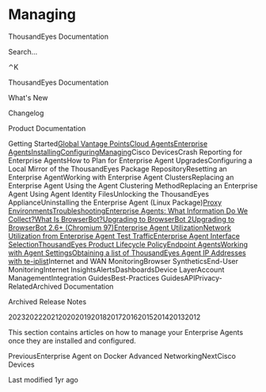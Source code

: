 # Managing

ThousandEyes Documentation

Search…

⌃K

ThousandEyes Documentation

What's New

Changelog

Product Documentation

Getting Started[Global Vantage Points](broken-reference)[Cloud Agents](broken-reference)[Enterprise Agents](broken-reference)[Installing](broken-reference)[Configuring](broken-reference)[Managing](broken-reference)Cisco DevicesCrash Reporting for Enterprise AgentsHow to Plan for Enterprise Agent UpgradesConfiguring a Local Mirror of the ThousandEyes Package RepositoryResetting an Enterprise AgentWorking with Enterprise Agent ClustersReplacing an Enterprise Agent Using the Agent Clustering MethodReplacing an Enterprise Agent Using Agent Identity FilesUnlocking the ThousandEyes ApplianceUninstalling the Enterprise Agent (Linux Package)[Proxy Environments](broken-reference)[Troubleshooting](broken-reference)[Enterprise Agents: What Information Do We Collect?](broken-reference)[What Is BrowserBot?](broken-reference)[Upgrading to BrowserBot 2](broken-reference)[Upgrading to BrowserBot 2.6+ (Chromium 97)](broken-reference)[Enterprise Agent Utilization](broken-reference)[Network Utilization from Enterprise Agent Test Traffic](broken-reference)[Enterprise Agent Interface Selection](broken-reference)[ThousandEyes Product Lifecycle Policy](broken-reference)[Endpoint Agents](broken-reference)[Working with Agent Settings](broken-reference)[Obtaining a list of ThousandEyes Agent IP Addresses with te-iplist](broken-reference)Internet and WAN MonitoringBrowser SyntheticsEnd-User MonitoringInternet InsightsAlertsDashboardsDevice LayerAccount ManagementIntegration GuidesBest-Practices GuidesAPIPrivacy-RelatedArchived Documentation

Archived Release Notes

202320222021202020192018201720162015201420132012

This section contains articles on how to manage your Enterprise Agents once they are installed and configured.

PreviousEnterprise Agent on Docker Advanced NetworkingNextCisco Devices

Last modified 1yr ago
